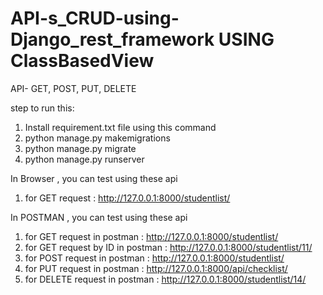# API-s_CRUD-using-Django_rest_framework USING ClassBasedView
API- GET, POST, PUT, DELETE

step to run this:
1) Install requirement.txt file using this command 
2) python manage.py makemigrations
3) python manage.py migrate
4) python manage.py runserver


In Browser , you can test using these api
1) for GET request  : http://127.0.0.1:8000/studentlist/ 

In POSTMAN , you can test using these api
1) for GET request in postman : http://127.0.0.1:8000/studentlist/ 
2) for GET request by ID in postman : http://127.0.0.1:8000/studentlist/11/
3) for POST request in postman : http://127.0.0.1:8000/studentlist/
4) for PUT request in postman : http://127.0.0.1:8000/api/checklist/
5) for DELETE request in postman : http://127.0.0.1:8000/studentlist/14/

